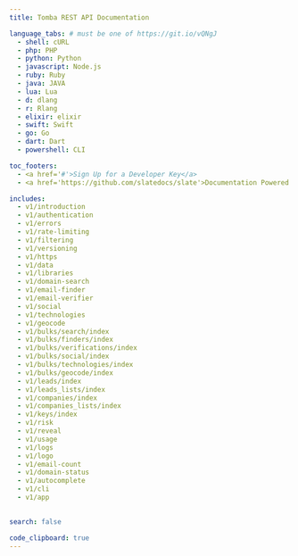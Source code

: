 ```yaml
---
title: Tomba REST API Documentation

language_tabs: # must be one of https://git.io/vQNgJ
  - shell: cURL
  - php: PHP
  - python: Python
  - javascript: Node.js
  - ruby: Ruby
  - java: JAVA
  - lua: Lua
  - d: dlang
  - r: Rlang
  - elixir: elixir
  - swift: Swift
  - go: Go
  - dart: Dart
  - powershell: CLI

toc_footers:
  - <a href='#'>Sign Up for a Developer Key</a>
  - <a href='https://github.com/slatedocs/slate'>Documentation Powered by Slate</a>

includes:
  - v1/introduction
  - v1/authentication
  - v1/errors
  - v1/rate-limiting
  - v1/filtering
  - v1/versioning
  - v1/https
  - v1/data
  - v1/libraries
  - v1/domain-search
  - v1/email-finder
  - v1/email-verifier
  - v1/social
  - v1/technologies
  - v1/geocode
  - v1/bulks/search/index
  - v1/bulks/finders/index
  - v1/bulks/verifications/index
  - v1/bulks/social/index
  - v1/bulks/technologies/index
  - v1/bulks/geocode/index
  - v1/leads/index
  - v1/leads_lists/index
  - v1/companies/index
  - v1/companies_lists/index
  - v1/keys/index
  - v1/risk
  - v1/reveal
  - v1/usage
  - v1/logs
  - v1/logo
  - v1/email-count
  - v1/domain-status
  - v1/autocomplete
  - v1/cli
  - v1/app
  

search: false

code_clipboard: true
---
```

